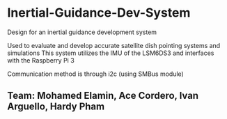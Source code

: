 # Inertial-Guidance-Dev-System

Design for an inertial guidance development system

Used to evaluate and develop accurate satellite dish pointing systems and simulations
This system utilizes the IMU of the LSM6DS3 and interfaces with the Raspberry Pi 3

Communication method is through i2c (using SMBus module)

## Team: Mohamed Elamin, Ace Cordero, Ivan Arguello, Hardy Pham
